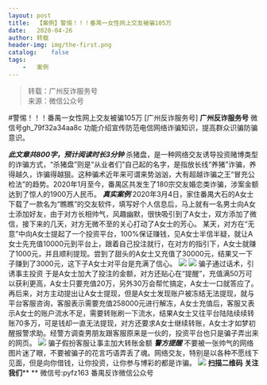 ```yaml
---
layout:	post
title:	【案例】警惕！！！番禺一女性网上交友被骗105万
date:	2020-04-26
author:	转载
header-img:	img/the-first.png
catalog:	false
tags:
	-	案例
---
```


<blockquote><p>转载：广州反诈服务号<br>
来源：微信公众号</p></blockquote>

#警惕！！！番禺一女性网上交友被骗105万
[广州反诈服务号]
**广州反诈服务号**
微信号gh_79f32a34aa8c
功能介绍宣传防范电信网络诈骗知识，提高群众识骗防骗意识。

**_此文章共800字，预计阅读时长3分钟_**
杀猪盘，是一种网络交友诱导投资赌博类型的诈骗方式，“杀猪盘”则是“从业者们”自己起的名字，是指放长线“养猪”诈骗，养得越久，诈骗得越狠。这种骗术近年来可谓来势汹汹，大有超越诈骗之王“冒充公检法”的趋势。2020年1月至今，番禺区共发生了180宗交友婚恋类诈骗，涉案金额达到了惊人的1900万人民币。
**_真实案例_**
2020年3月4日，家住番禺大石的A女士下载了一款名为“瞧瞧”的交友软件，填写好个人信息后，马上就有一名男士向A女士添加好友，由于对方长相帅气，风趣幽默，很快吸引到了A女士，双方添加了微信，接下来的几天，对方无微不至的关心打动了A女士的芳心。
某天，对方在“无意”中向A女士提起了一个投资平台，100%保证赚钱，见A女士半信半疑，就让A女士先充值10000元到平台上，跟着自己投注就行，在对方的指引下，A女士就赚了1000元，并且顺利提现。尝到了甜头的A女士又充值了30000元，结果又一下子赚到了3000元，这下子A女士对平台是充满了信心。
![]({{site.baseurl}}/postimg/4xzANE8JEMapIk6jNXUwMghpdUiblydQLmPfboXKVQqPCydiciatIps3pLwicjF7EgrW2vHbGWVOmK94ibPsicVMo0Qw.jpeg)
![]({{site.baseurl}}/postimg/4xzANE8JEMapIk6jNXUwMghpdUiblydQLwOzSiatQS9icLOiaeUaA8X2qxwUP63yicQIyN3OdV7p3KOdIiblOy8ZlYaA.jpeg)
骗子通过话术，引诱事主投资
于是A女士加大了投注的金额，对方还贴心在“提醒”，充值满50万可以获利更高，A女士只要充值20万，另外30万会帮忙搞定，A女士一口就答应了。再后来，对方主动提出让A女士提现，但是A女士发现账户被冻结无法提现，就与平台客服咨询，客服表示需要充值258000元进行解冻，A女士充值后，客服又表示A女士的账户流水不足，需要转账刷一下流水，结果A女士又往平台陆陆续续转账70多万，可是钱却一直无法提现，对方还要求A女士继续转账，A女士才如梦初醒报警求助。经警方调查男朋友跟客服原来是一伙的，投资平台也只是骗子弄出来的网页。
![]({{site.baseurl}}/postimg/4xzANE8JEMapIk6jNXUwMghpdUiblydQLrGTju1BvMzR6ib1IzyVByO1O2h1oGLWHtpLUPWxKicR9yoHdSKENe9Eg.jpeg)
骗子假扮客服让事主加大转账金额
**_警方提醒_**
不要被一张帅气的网络图片迷了眼，不要被骗子的花言巧语弄丢了魂。网络交友，特别是以各种不愿线下见面，但是向你借钱，让你投资，让你参与博彩的都是诈骗。
![]({{site.baseurl}}/postimg/4xzANE8JEMapIk6jNXUwMghpdUiblydQLV136qGOWWLxA5L08thHzxZ7bXsfvvRBVAV9sLMmYCmZlz6icGkGEshw.jpeg)
**扫描二维码**
**关注我们****
**
微信号:pyfz163
番禺反诈微信公众号

